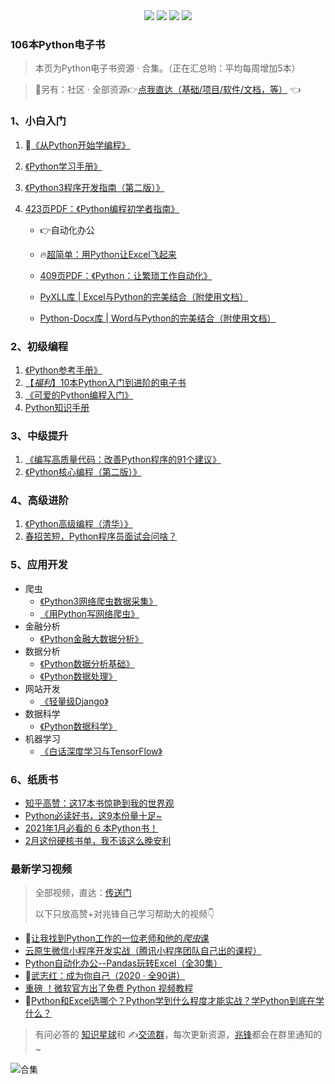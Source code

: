 <div align="center">
    <a href="https://github.com/zhaofeng092/python_auto_office"> <img src="https://badgen.net/badge/Github/%E7%A8%8B%E5%BA%8F%E5%91%98?icon=github&color=red"></a>
    <a href="http://t.cn/A6Gkrbzw"> <img src="https://badgen.net/badge/follow/%E5%85%AC%E4%BC%97%E5%8F%B7?icon=rss&color=green"></a>
    <a href="https://space.bilibili.com/259649365"> <img src="https://badgen.net/badge/pick/B%E7%AB%99?icon=dependabot&color=blue"></a>
    <a href="https://mp.weixin.qq.com/s/CadAaJUTUlXmTxJAjFUfPQ"> <img src="https://badgen.net/badge/join/%E4%BA%A4%E6%B5%81%E7%BE%A4?icon=atom&color=yellow"></a>
</div>



### 106本Python电子书

> 本页为Python电子书资源 · 合集。（正在汇总哟：平均每周增加5本）
>



> 🎯另有：社区 · 全部资源👉[点我直达（基础/项目/软件/文档，等）](https://mp.weixin.qq.com/s/s8SM69ioH_UJw_0Ytx8qvg) 👈




### 1、小白入门

1. 👀[《从Python开始学编程》](https://mp.weixin.qq.com/s/gJFdQ95dRksKU11MKqmbNg)

2. [《Python学习手册》](https://mp.weixin.qq.com/s/NnVRK2AMU-B3rN5bgk6PEg)

3. [《Python3程序开发指南（第二版）》](https://mp.weixin.qq.com/s/R1zMqITWHC4FDCgJ43niHQ)

4. [423页PDF：《Python编程初学者指南》](https://mp.weixin.qq.com/s/mwJ8AU9VbSTmhlzVGnMHuw)

   - 👉自动化办公

   - 🔥[超简单：用Python让Excel飞起来](https://mp.weixin.qq.com/s/2ftJGR-iQx3IbbuyGOvMMg)
   - [409页PDF：《Python：让繁琐工作自动化》](https://mp.weixin.qq.com/s/MVMDMIF7-7tkm6a7EM8Zbw)
   - [PyXLL库 | Excel与Python的完美结合（附使用文档）](https://mp.weixin.qq.com/s/akrlI19XuDlrmInLWWLelA)
   - [Python-Docx库 | Word与Python的完美结合（附使用文档）](http://mp.weixin.qq.com/s?__biz=MzI2Nzg5MjgyNg==&mid=2247491631&idx=1&sn=c169f107acfb03b2f37661a4b6f50587&chksm=eaf5411add82c80c59af213553db3020d0b5a439b84dcb21086258a6a9b2de2719df0390e32a#rd)

### 2、初级编程

1. [《Python参考手册》](https://mp.weixin.qq.com/s/Y-Upfqd4HMHJE4Se0drifQ)
2. [【*福利*】10本Python入门到进阶的电子书](https://mp.weixin.qq.com/s/J4zNQ1heLmZyQBGremqbPQ)
3. [《可爱的Python编程入门》](https://mp.weixin.qq.com/s/fad3U8q8zAA-CACik8b-nQ)
4. [Python知识手册](https://mp.weixin.qq.com/s/ExYFZzZNhDd8RniWNCeMUQ)

### 3、中级提升

1. [《编写高质量代码：改善Python程序的91个建议》](https://mp.weixin.qq.com/s/CwBN-JTMgKZwDoAIpRDX5A)
2. [《Python核心编程（第二版）》](https://mp.weixin.qq.com/s/JJhNquRh7-R3oI_wjR3WMA)

### 4、高级进阶

1. [《Python高级编程（清华）》](https://mp.weixin.qq.com/s/o_47HTqAWl6MPkyanTYJYQ)
2. [春招苦短，Python程序员面试会问啥？](https://mp.weixin.qq.com/s/atmmc22jtH0MESupXnw_Zw)

### 5、应用开发

- 爬虫
  - [《Python3网络爬虫数据采集》](https://mp.weixin.qq.com/s/MTtkH4sSRSpJV1JOr84P_Q)
  - [《用Python写网络爬虫》](https://mp.weixin.qq.com/s/niwbqymRv8pnOP18zts2JA)
- 金融分析
  - [《Python金融大数据分析》](https://mp.weixin.qq.com/s/9Nmk2OfTiWaMsidR55uvLw)
- 数据分析
  - [《Python数据分析基础》](https://mp.weixin.qq.com/s/3qt5oMuc8RTpEcXYYJaZHQ)
  - [《Python数据处理》](https://mp.weixin.qq.com/s/gFsOgAUTXa6s9Z3MknOkPA)
- 网站开发
  - [《轻量级Django》](https://mp.weixin.qq.com/s/I0bOKtLrr9mNuPyU-2GtJA)
- 数据科学
  - [《Python数据科学》](https://mp.weixin.qq.com/s/GuuWaXyzVcf3mD7P_b3ctg)
- 机器学习
  - [《白话深度学习与TensorFlow》](https://mp.weixin.qq.com/s/2xRycdGOOxx3AvxA59Xjtg)



### 6、纸质书

- [知乎高赞：这17本书惊艳到我的世界观](https://mp.weixin.qq.com/s/HOeRNB5NHkX397YCM28wsA)
- [Python必读好书，这9本份量十足~](https://mp.weixin.qq.com/s/5YTIsyGj0ut5JA8apddVbQ)
- [2021年1月必看的 6 本Python书！](http://mp.weixin.qq.com/s?__biz=MzUzNTc5NjA4NQ==&mid=2247488267&idx=1&sn=6e8e8abcc9e84d83b67f0138cb194b1c&chksm=fa815311cdf6da0753e9ee1f203c6cac7efe9ed463fcffe00786fc4beb30fce3d6577a9c25a7#rd)
- [2月这份硬核书单，我不该这么晚安利](https://mp.weixin.qq.com/s/F0pxtg_KjfD3XExpmu16tw)

### 最新学习视频

> 全部视频，直达：[传送门](https://blog.csdn.net/weixin_42321517/article/details/113122547)
>
> 以下只放高赞+对兆锋自己学习帮助大的视频👇

- 🎯[让我找到Python工作的一位老师和他的*爬虫*课](http://mp.weixin.qq.com/s?__biz=MzI2Nzg5MjgyNg==&mid=2247487228&idx=1&sn=88ad0b89155a9b2373113550feae0a6f&chksm=eaf6afc9dd8126df8aafcf60e868342c236afecb9bbd3312866e9fe381054c191ab34f2c4948#rd)
- [云原生微信小程序开发实战（腾讯小程序团队自己出的课程）](https://mp.weixin.qq.com/s/Zs9KrzSonUfKPU4JFgEFPg)
- [Python自动化办公--Pandas玩转Excel（全30集）](https://www.bilibili.com/video/BV1hk4y1C73S)
- 🐰[武志红：成为你自己（2020 · 全90讲）](https://www.bilibili.com/video/BV1mi4y1j7DF)
- [重磅 ！微软官方出了免费 Python 视频教程](http://mp.weixin.qq.com/s?__biz=MzI2Nzg5MjgyNg==&mid=2247489780&idx=1&sn=ff00b3e4d5fed6edf1aea91425df2071&chksm=eaf6b9c1dd8130d70aba3251e09906232f430e015a7a7307b5a835efef9b62e38885175f482d&scene=21#wechat_redirect)
- 🌟[Python和Excel选哪个？Python学到什么程度才能实战？学Python到底在学什么？](https://www.bilibili.com/video/BV19X4y1K7TG)



>
> 有问必答的 [知识星球](https://mp.weixin.qq.com/s/PXNVFNsjAOgCmQ6QGalJPw)和 ✍️[交流群](https://mp.weixin.qq.com/s/oLSUxE1RwTFK5iJFb-jFgQ)，每次更新资源，[兆锋](http://t.cn/A649A0Hp)都会在群里通知的~

![合集](https://img-blog.csdnimg.cn/20210303170458567.jpg?x-oss-process=image/watermark,type_ZmFuZ3poZW5naGVpdGk,shadow_10,text_aHR0cHM6Ly9ibG9nLmNzZG4ubmV0L3dlaXhpbl80MjMyMTUxNw==,size_16,color_FFFFFF,t_70#pic_center)